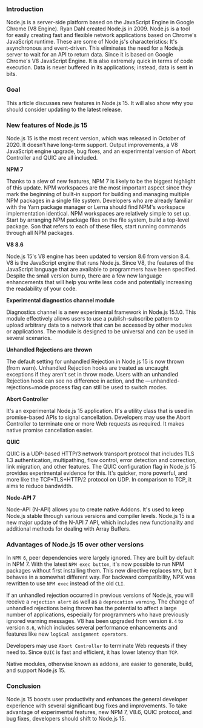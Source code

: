 ### Introduction

Node.js is a server-side platform based on the JavaScript Engine in Google Chrome (V8 Engine). Ryan Dahl created Node.js in 2009. Node.js is a tool for easily creating fast and flexible network applications based on Chrome's JavaScript runtime. These are some of Node.js's characteristics: It's asynchronous and event-driven. This eliminates the need for a Node.js server to wait for an API to return data. Since it is based on Google Chrome's V8 JavaScript Engine. It is also extremely quick in terms of code execution. Data is never buffered in its applications; instead, data is sent in bits. 

### Goal
This article discusses new features in Node.js 15. It will also show why you should consider updating to the latest release.

### New features of Node.js 15
Node.js 15 is the most recent version, which was released in October of 2020. It doesn’t have long-term support. Output improvements, a V8 JavaScript engine upgrade, bug fixes, and an experimental version of Abort Controller and QUIC are all included.

 **NPM 7**

Thanks to a slew of new features, NPM 7 is likely to be the biggest highlight of this update. NPM workspaces are the most important aspect since they mark the beginning of built-in support for building and managing multiple NPM packages in a single file system. Developers who are already familiar with the Yarn package manager or Lerna should find NPM's workspace implementation identical. NPM workspaces are relatively simple to set up. Start by arranging NPM package files on the file system, build a top-level package. Son that refers to each of these files, start running commands through all NPM packages.

**V8 8.6**

Node.js 15's V8 engine has been updated to version 8.6 from version 8.4. V8 is the JavaScript engine that runs Node.js. Since V8, the features of the JavaScript language that are available to programmers have been specified. Despite the small version bump, there are a few new language enhancements that will help you write less code and potentially increasing the readability of your code. 

**Experimental diagnostics channel module**

Diagnostics channel is a new experimental framework in Node.js 15.1.0. This module effectively allows users to use a publish-subscribe pattern to upload arbitrary data to a network that can be accessed by other modules or applications. The module is designed to be universal and can be used in several scenarios.

**Unhandled Rejections are thrown**

The default setting for unhandled Rejection in Node.js 15 is now thrown (from warn). Unhandled Rejection hooks are treated as uncaught exceptions if they aren't set in throw mode. Users with an unhandled Rejection hook can see no difference in action, and the —unhandled-rejections=mode process flag can still be used to switch modes.

**Abort Controller**

It's an experimental Node.js 15 application. It's a utility class that is used in promise-based APIs to signal cancellation. Developers may use the Abort Controller to terminate one or more Web requests as required. It makes native promise cancellation easier.

**QUIC**

QUIC is a UDP-based HTTP/3 network transport protocol that includes TLS 1.3 authentication, multipathing, flow control, error detection and correction, link migration, and other features. The QUIC configuration flag in Node.js 15 provides experimental evidence for this. It's quicker, more powerful, and more like the TCP+TLS+HTTP/2 protocol on UDP. In comparison to TCP, it aims to reduce bandwidth.

**Node-API 7**

Node-API (N-API) allows you to create native Addons. It's used to keep Node.js stable through various versions and compiler levels. Node.js 15 is a new major update of the N-API 7 API, which includes new functionality and additional methods for dealing with Array Buffers.

### Advantages of Node.js 15 over other versions
In `NPM 6`, peer dependencies were largely ignored. They are built by default in NPM 7. With the latest `NPM exec button`, it's now possible to run NPM packages without first installing them. This new directive replaces `NPX`, but it behaves in a somewhat different way. For backward compatibility, NPX was rewritten to use `NPM exec` instead of the old `CLI`.

If an unhandled rejection occurred in previous versions of Node.js, you will receive a `rejection alert` as well as a `deprecation warning`. The change of unhandled rejections being thrown has the potential to affect a large number of applications, especially for programmers who have previously ignored warning messages.
V8 has been upgraded from version `8.4` to version `8.6`, which includes several performance enhancements and features like new `logical assignment operators`.

Developers may use `Abort Controller` to terminate Web requests if they need to.
Since `QUIC` is fast and efficient, it has lower latency than `TCP`.

Native modules, otherwise known as addons, are easier to generate, build, and support Node.js 15.

### Conclusion
Node.js 15 boosts user productivity and enhances the general developer experience with several significant bug fixes and improvements. To take advantage of experimental features, new NPM 7, V8.6, QUIC protocol, and bug fixes, developers should shift to Node.js 15. 
